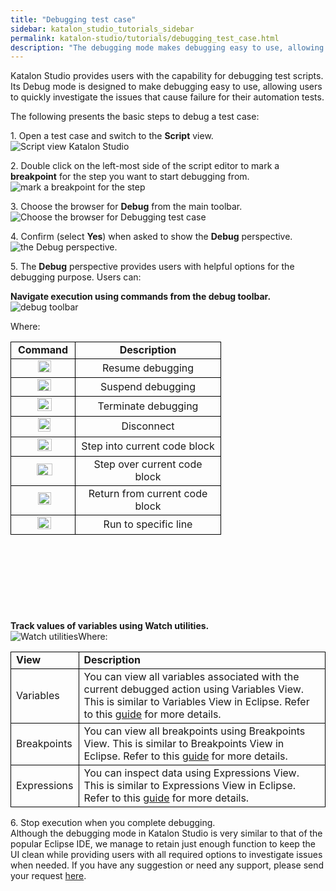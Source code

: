```yaml
---
title: "Debugging test case"
sidebar: katalon_studio_tutorials_sidebar
permalink: katalon-studio/tutorials/debugging_test_case.html
description: "The debugging mode makes debugging easy to use, allowing users to quickly investigate the issues that cause failure for their automation tests."
---
```

Katalon Studio provides users with the capability for debugging test scripts. Its Debug mode is designed to make debugging easy to use, allowing users to quickly investigate the issues that cause failure for their automation tests.

The following presents the basic steps to debug a test case:

1\. Open a test case and switch to the **Script** view.  
![Script view Katalon Studio](../../images/katalon-studio/tutorials/debugging_test_case/Script-view.png)

2\. Double click on the left-most side of the script editor to mark a **breakpoint** for the step you want to start debugging from.  
![mark a breakpoint for the step](../../images/katalon-studio/tutorials/debugging_test_case/mark-a-breakpoint.png)

3\. Choose the browser for **Debug** from the main toolbar.  
![Choose the browser for Debugging test case](../../images/katalon-studio/tutorials/debugging_test_case/the-browser.png)

4\. Confirm (select **Yes**) when asked to show the **Debug** perspective.  
![the Debug perspective.](../../images/katalon-studio/tutorials/debugging_test_case/Debug-perspective.png)

5\. The **Debug** perspective provides users with helpful options for the debugging purpose. Users can:

**Navigate execution using commands from the debug toolbar.**  
![debug toolbar](../../images/katalon-studio/tutorials/debugging_test_case/Navigate-execution.png)

Where:

<table style="height: 430px;" width="318" class=""><tbody class=""><tr class=""><td style="text-align: center; border: 1px solid black; width: 86px;" class=""><b class="">Command</b></td><td style="text-align: center; border: 1px solid black; width: 216px;" class=""><b class="">Description</b></td></tr><tr class=""><td style="text-align: center; border: 1px solid black; width: 86px;" class="">&nbsp;<img class="" src="../../images/katalon-studio/tutorials/debugging_test_case/Resume-debugging.png" alt="Resume debugging" width="21" height="19"></td><td style="text-align: center; border: 1px solid black; width: 216px;" class=""><span style="font-weight: 400;" class="">Resume debugging</span></td></tr><tr class=""><td style="text-align: center; border: 1px solid black; width: 86px;" class="">&nbsp;<img class="" src="../../images/katalon-studio/tutorials/debugging_test_case/Suspend-debugging.png" alt="Suspend debugging" width="22" height="19"></td><td style="text-align: center; border: 1px solid black; width: 216px;" class=""><span style="font-weight: 400;" class="">Suspend debugging</span></td></tr><tr class=""><td style="text-align: center; border: 1px solid black; width: 86px;" class="">&nbsp;<img class="" src="../../images/katalon-studio/tutorials/debugging_test_case/Terminate-debugging.png" alt="Terminate debugging" width="23" height="21"></td><td style="text-align: center; border: 1px solid black; width: 216px;" class=""><span style="font-weight: 400;" class="">Terminate debugging</span></td></tr><tr class=""><td style="text-align: center; border: 1px solid black; width: 86px;" class="">&nbsp;<img class="" src="../../images/katalon-studio/tutorials/debugging_test_case/Disconnect.png" alt="Disconnect" width="20" height="22"></td><td style="text-align: center; border: 1px solid black; width: 216px;" class=""><span style="font-weight: 400;" class="">Disconnect</span></td></tr><tr class=""><td style="text-align: center; border: 1px solid black; width: 86px;" class="">&nbsp;<img class="" src="../../images/katalon-studio/tutorials/debugging_test_case/Step-into-current-code-block.png" alt="Step into current code block" width="23" height="20"></td><td style="text-align: center; border: 1px solid black; width: 216px;" class=""><span style="font-weight: 400;" class="">Step into current code block</span></td></tr><tr class=""><td style="text-align: center; border: 1px solid black; width: 86px;" class="">&nbsp;<img class="" src="../../images/katalon-studio/tutorials/debugging_test_case/Step-over-current-code-block.png" alt="Step over current code block" width="25" height="19"></td><td style="text-align: center; border: 1px solid black; width: 216px;" class=""><span style="font-weight: 400;" class="">Step over current code block</span></td></tr><tr class=""><td style="text-align: center; border: 1px solid black; width: 86px;" class="">&nbsp;<img class="" src="../../images/katalon-studio/tutorials/debugging_test_case/Return-from-current-code-block.png" alt="Return from current code block" width="21" height="20"></td><td style="text-align: center; border: 1px solid black; width: 216px;" class=""><span style="font-weight: 400;" class="">Return from current code block</span></td></tr><tr class=""><td style="text-align: center; border: 1px solid black; width: 86px;" class="">&nbsp;<img class="" src="../../images/katalon-studio/tutorials/debugging_test_case/Run-to-specific-line.png" alt="Run to specific line" width="22" height="20"></td><td style="text-align: center; border: 1px solid black; width: 216px;" class=""><span style="font-weight: 400;" class="">Run to specific line</span></td></tr></tbody></table>

**Track values of variables using Watch utilities.**  
![Watch utilities](../../images/katalon-studio/tutorials/debugging_test_case/Watch-utilities.png)Where:

<table class=""><tbody class=""><tr class=""><td style="border: 1px solid black; text-align: left;" class=""><b class="">View</b></td><td style="border: 1px solid black; text-align: left;" class=""><b class="">Description</b></td></tr><tr class=""><td style="border: 1px solid black; text-align: left;" class=""><span style="font-weight: 400;" class="">Variables</span></td><td style="border: 1px solid black; text-align: left;" class=""><span style="font-weight: 400;" class="">You can view all variables associated with the current debugged action using Variables View. This is similar to Variables View in Eclipse. Refer to this </span><a href="http://help.eclipse.org/luna/index.jsp?topic=%2Forg.eclipse.jdt.doc.user%2Freference%2Fviews%2Fexpressions%2Fref-expressions_view.htm" class=""><span style="font-weight: 400;" class="">guide</span></a><span style="font-weight: 400;" class=""> for more details.</span></td></tr><tr class=""><td style="border: 1px solid black; text-align: left;" class=""><span style="font-weight: 400;" class="">Breakpoints</span></td><td style="border: 1px solid black; text-align: left;" class=""><span style="font-weight: 400;" class="">You can view all breakpoints using Breakpoints View. This is similar to Breakpoints View in Eclipse. Refer to this </span><a href="http://help.eclipse.org/luna/index.jsp?topic=%2Forg.eclipse.jdt.doc.user%2Freference%2Fviews%2Fexpressions%2Fref-expressions_view.htm" class=""><span style="font-weight: 400;" class="">guide</span></a><span style="font-weight: 400;" class=""> for more details.</span></td></tr><tr class=""><td style="border: 1px solid black; text-align: left;" class=""><span style="font-weight: 400;" class="">Expressions</span></td><td style="border: 1px solid black; text-align: left;" class=""><span style="font-weight: 400;" class="">You can inspect data using Expressions View. This is similar to Expressions View in Eclipse. Refer to this </span><a href="http://help.eclipse.org/luna/index.jsp?topic=%2Forg.eclipse.jdt.doc.user%2Freference%2Fviews%2Fexpressions%2Fref-expressions_view.htm" class=""><span style="font-weight: 400;" class="">guide</span></a><span style="font-weight: 400;" class=""> for more details.</span></td></tr></tbody></table>

6\. Stop execution when you complete debugging.  
Although the debugging mode in Katalon Studio is very similar to that of the popular Eclipse IDE, we manage to retain just enough function to keep the UI clean while providing users with all required options to investigate issues when needed. If you have any suggestion or need any support, please send your request [here](https://www.katalon.com/#submit-ticket).